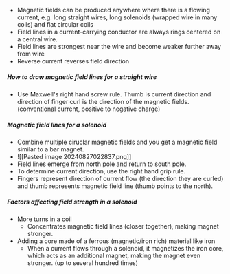 - Magnetic fields can be produced anywhere where there is a flowing current, e.g. long straight wires, long solenoids (wrapped wire in many coils) and flat circular coils
- Field lines in a current-carrying conductor are always rings centered on a central wire.
- Field lines are strongest near the wire and become weaker further away from wire
- Reverse current reverses field direction

##### How to draw magnetic field lines for a straight wire
- Use Maxwell's right hand screw rule. Thumb is current direction and direction of finger curl is the direction of the magnetic fields. (conventional current, positive to negative charge)

##### Magnetic field lines for a solenoid
- Combine multiple ciruclar magnetic fields and you get a magnetic field similar to a bar magnet.
- ![[Pasted image 20240827022837.png]]
- Field lines emerge from north pole and return to south pole.
- To determine current direction, use the right hand grip rule.
- Fingers represent direction of current flow (the direction they are curled) and thumb represents magnetic field line (thumb points to the north).

##### Factors affecting field strength in a solenoid
- More turns in a coil
	- Concentrates magnetic field lines (closer together), making magnet stronger.
- Adding a core made of a ferrous (magnetic/iron rich) material like iron
	- When a current flows through a solenoid, it magnetizes the iron core, which acts as an additional magnet, making the magnet even stronger. (up to several hundred times)